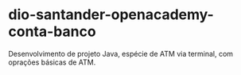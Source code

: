 # dio-santander-openacademy-conta-banco
Desenvolvimento de projeto Java, espécie de ATM via terminal, com oprações básicas de ATM.
